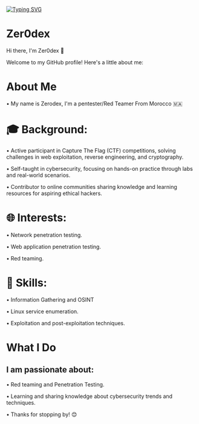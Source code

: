 [![Typing SVG](https://readme-typing-svg.demolab.com?font=Fira+Code&weight=500&size=30&pause=1000&color=009C13&center=true&vCenter=true&width=435&lines=Zer0dex+is+Here;Welcome+To+My+Profile)](https://git.io/typing-svg)
# Zer0dex
Hi there, I'm Zer0dex 👋

Welcome to my GitHub profile! Here's a little about me:

# About Me

• My name is Zerodex, I'm a pentester/Red Teamer From Morocco 🇲🇦


# 🎓 Background:

• Active participant in Capture The Flag (CTF) competitions, solving challenges in web exploitation, reverse engineering, and cryptography.

• Self-taught in cybersecurity, focusing on hands-on practice through labs and real-world scenarios.

• Contributor to online communities sharing knowledge and learning resources for aspiring ethical hackers.


# 🌐 Interests:

• Network penetration testing.

• Web application penetration testing.

• Red teaming.


# 🔧 Skills:

• Information Gathering and OSINT

• Linux service enumeration.

• Exploitation and post-exploitation techniques.


# What I Do

## I am passionate about:

• Red teaming and Penetration Testing.

• Learning and sharing knowledge about cybersecurity trends and techniques.

• Thanks for stopping by! 😊

